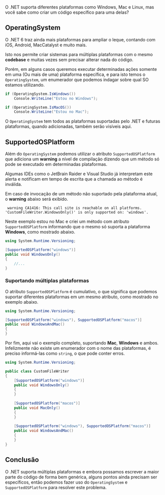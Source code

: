 O .NET suporta diferentes plataformas como Windows, Mac e Linux, mas você sabe como criar um código específico para uma delas?

## OperatingSystem
O .NET 6 traz ainda mais plataformas para ampliar o leque, contando com iOS, Android, MacCatalyst e muito mais.

Isto nos permite criar sistemas para múltiplas plataformas com o mesmo **codebase** e muitas vezes sem precisar alterar nada do código.

Porém, em alguns casos queremos executar determinadas ações somente em uma (Ou mais de uma) plataforma específica, e para isto temos o `OperatingSystem`, um enumerador que podemos indagar sobre qual SO estamos utilizando.

```csharp
if (OperatingSystem.IsWindows())
    Console.WriteLine("Estou no Windows");

if (OperatingSystem.IsMacOS())
    Console.WriteLine("Estou no Mac");
```

O `OperatingSystem` tem todos as plataformas suportadas pelo .NET e futuras plataformas, quando adicionadas, também serão visíveis aqui.

## SupportedOSPlatform
Além do `OperatingSystem` podemos utilizar o atributo `SupportedOSPlatform` que adiciona um **warning** a nível de compilação dizendo que um método só pode se executado em determinadas plataformas.

Algumas IDEs como o JetBrain Raider e Visual Studio já interpretam este alerta e notificam em tempo de escrita que a chamada ao método é inválida.

Em caso de invocação de um método não suportado pela plataforma atual, o **warning** abaixo será exibido.

```
 warning CA1416: This call site is reachable on all platforms. 'CustomFileWriter.WindowsOnly()' is only supported on: 'windows'. 
```

Neste exemplo estou no Mac e criei um método com atributo `SupportedOSPlatform` informando que o mesmo só suporta a plataforma **Windows**, como mostrado abaixo.

```csharp
using System.Runtime.Versioning;

[SupportedOSPlatform("windows")]
public void WindowsOnly()
{
    //...
}
```

### Suportando múltiplas plataformas
O atributo `SupportedOSPlatform` é cumulativo, o que significa que podemos suportar diferentes plataformas em um mesmo atributo, como mostrado no exemplo abaixo.

```csharp
using System.Runtime.Versioning;

[SupportedOSPlatform("windows"), SupportedOSPlatform("macos")]
public void WindowsAndMac()
{
}
```
Por fim, aqui vai o exemplo completo, suportando **Mac**, **Windows** e ambos. Infelizmente não existe um enumerador com o nome das plataformas, é preciso informá-las como `string`, o que pode conter erros.

```csharp
using System.Runtime.Versioning;

public class CustomFileWriter
{
    [SupportedOSPlatform("windows")]
    public void WindowsOnly()
    {
    }
    
    [SupportedOSPlatform("macos")]
    public void MacOnly()
    {
    }
    
    [SupportedOSPlatform("windows"), SupportedOSPlatform("macos")]
    public void WindowsAndMac()
    {
    }
}
```

## Conclusão
O .NET suporta múltiplas plataformas e embora possamos escrever a maior parte do código de forma bem genérica, alguns pontos ainda precisam ser específicos, então podemos fazer uso do `OperatingSystem` e `SupportedOSPlatform` para resolver este problema.
